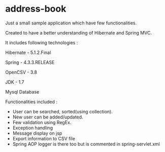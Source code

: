 # address-book
Just a small sample application which have few functionalities. 

Created to have a better understanding of Hibernate and Spring MVC.

It includes following technologies : 

Hibernate - 5.1.2.Final 

Spring - 4.3.3.RELEASE

OpenCSV - 3.8

JDK - 1.7

Mysql Database



Functionalities included :
- User can be searched, sorted(using collection).
- New user can be added/updated.
- Few validation using RegEx.
- Exception handling
- Message display on jsp
- Export information to CSV file
- Spring AOP logger is there too but is commented in spring-servlet.xml

